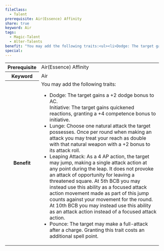 ```yaml
---
fileClass:
  - Talent
prerequisite: Air(Essence) Affinity
share: true
keyword: Air
tags:
  - Magic-Talent
  - Alter-Talents
benefit: "You may add the following traits:<ul><li>Dodge: The target gains a +2 dodge bonus to AC.</li></li>Initiative: The target gains quickened reactions, granting a +4 competence bonus to initiative.</li><li>Lunge: Choose one natural attack the target possesses. Once per round when making an attack you may treat your reach as double with that natural weapon with a +2 bonus to its attack roll.</li><li>Leaping Attack: As a 4 AP action, the target may jump, making a single attack action at any point during the leap. It does not provoke an attack of opportunity for leaving a threatened square. At 5th BCB you may instead use this ability as a focused attack action movement made as part of this jump counts against your movement for the round. At 10th BCB you may instead use this ability as an attack action instead of a focused attack action.</li><li>Pounce: The target may make a full-attack after a charge. Granting this trait costs an additional spell point.</li></ul>"
special: 
---
```


<p><span style="overflow-x: auto;"><table><tbody><tr><th>Prerequisite</th><td>Air(Essence) Affinity</td></tr><tr><th>Keyword</th><td>Air</td></tr><tr><th>Benefit</th><td>You may add the following traits:<ul><li>Dodge: The target gains a +2 dodge bonus to AC.</li>Initiative: The target gains quickened reactions, granting a +4 competence bonus to initiative.<li>Lunge: Choose one natural attack the target possesses. Once per round when making an attack you may treat your reach as double with that natural weapon with a +2 bonus to its attack roll.</li><li>Leaping Attack: As a 4 AP action, the target may jump, making a single attack action at any point during the leap. It does not provoke an attack of opportunity for leaving a threatened square. At 5th BCB you may instead use this ability as a focused attack action movement made as part of this jump counts against your movement for the round. At 10th BCB you may instead use this ability as an attack action instead of a focused attack action.</li><li>Pounce: The target may make a full-attack after a charge. Granting this trait costs an additional spell point.</li></ul></td></tr></tbody></table></span></p>
